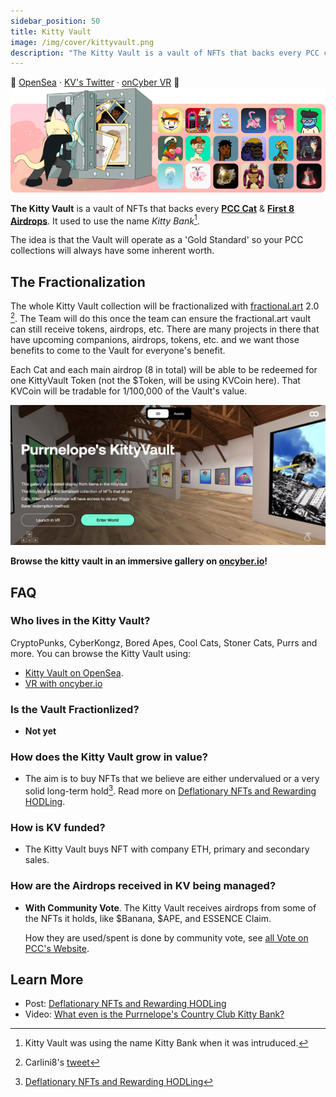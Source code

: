 ```yaml
---
sidebar_position: 50
title: Kitty Vault
image: /img/cover/kittyvault.png
description: "The Kitty Vault is a vault of NFTs that backs every PCC cat & first 8 airdrops. It is the 'Gold Standard' that keeps your PCC NFTs secured."
---
```


🏦
[OpenSea](https://opensea.io/kittyvault.pcc.eth) ·
[KV's Twitter](https://twitter.com/KittyVault) ·
[onCyber VR](https://oncyber.io/spaces/RKJMFEwiVG8f6V1aPL08)
🏦
![](./assets/kittyvault.png)

**The Kitty Vault** is a vault of NFTs that backs every [**PCC Cat**](../collections/cats/index.md) & [**First 8 Airdrops**](../collections/kittyvault-purrks/index.md). It used to use the name _Kitty Bank_[^1].

The idea is that the Vault will operate as a 'Gold Standard' so your PCC collections will always have some inherent worth.

## The Fractionalization

The whole Kitty Vault collection will be fractionalized with [fractional.art](https://fractional.art) 2.0 [^2]. The Team will do this once the team can ensure the fractional.art vault can still receive tokens, airdrops, etc. There are many projects in there that have upcoming companions, airdrops, tokens, etc. and we want those benefits to come to the Vault for everyone's benefit.

Each Cat and each main airdrop (8 in total) will be able to be redeemed for one KittyVault Token (not the $Token, will be using KVCoin here). That KVCoin will be tradable for 1/100,000 of the Vault's value.

[![](./assets/oncyber.jpg)](https://oncyber.io/spaces/RKJMFEwiVG8f6V1aPL08)

**Browse the kitty vault in an immersive gallery on [oncyber.io](https://oncyber.io/spaces/RKJMFEwiVG8f6V1aPL08)!**

## FAQ

### Who lives in the Kitty Vault?

CryptoPunks, CyberKongz, Bored Apes, Cool Cats, Stoner Cats, Purrs and more. You can browse the Kitty Vault using:

- [Kitty Vault on OpenSea](https://opensea.io/kittyvault.pcc.eth).
- [VR with oncyber.io](https://oncyber.io/spaces/RKJMFEwiVG8f6V1aPL08)

### Is the Vault Fractionlized?

- **Not yet**

### How does the Kitty Vault grow in value?

- The aim is to buy NFTs that we believe are either undervalued or a very solid long-term hold[^3]. Read more on [Deflationary NFTs and Rewarding HODLing](/posts/2021/08/15/post/deflationary-nfts-and-rewarding-hodling-kittybank).

### How is KV funded?

- The Kitty Vault buys NFT with company ETH, primary and secondary sales.

### How are the Airdrops received in KV being managed?

- **With Community Vote**. The Kitty Vault receives airdrops from some of the NFTs it holds, like $Banana, $APE, and ESSENCE Claim.

  How they are used/spent is done by community vote, see [all Vote on PCC's Website](https://www.purrnelopescountryclub.com/voting).

## Learn More

- Post: [Deflationary NFTs and Rewarding HODLing](/posts/2021/08/15/post/deflationary-nfts-and-rewarding-hodling-kittybank)
- Video: [What even is the Purrnelope's Country Club Kitty Bank?](/posts/learn/what-is-pcc-kitty-bank)

[^1]: Kitty Vault was using the name Kitty Bank when it was intruduced.
[^2]: Carlini8's [tweet](https://twitter.com/Carlini8N/status/1479861487380443140)
[^3]: [Deflationary NFTs and Rewarding HODLing](/posts/2021/08/15/post/deflationary-nfts-and-rewarding-hodling-kittybank)
